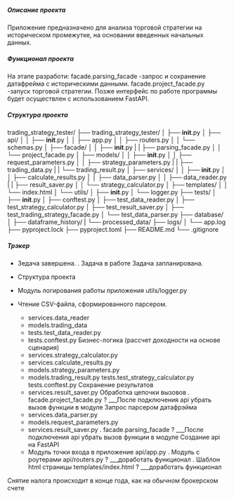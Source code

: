 ##### Описание проекта
Приложение предназначено для анализа торговой стратегии на историческом промежутке, на основании введенных начальных данных.


##### Функционал проекта
На этапе разработи:
facade.parsing_facade -запрос и сохранение датафрейма с историческими данными.
facade.project_facade.py -запуск торговой стратегии.
Позже интерфейс по работе программы будет осуществлен с использованием FastAPI.


##### Структура проекта
trading_strategy_tester/
├── trading_strategy_tester/
│   ├── __init__.py
│   ├── api/
│   │   ├── __init__.py
│   │   ├── app.py
│   │   ├── routers.py
│   │   └── schemas.py
│   ├── facade/
│   │   ├── __init__.py
|   |   ├── parsing_facade.py
│   │   └── project_facade.py
│   ├── models/
│   │   ├── __init__.py
│   │   ├── request_parameters.py
│   │   ├── strategy_parameters.py
|   |   ├── trading_data.py
|   |   └── trading_result.py
│   ├── services/
│   │   ├── __init__.py
│   │   ├── calculate_results.py
│   │   ├── data_parser.py
│   │   ├── data_reader.py
|   |   ├── result_saver.py
│   │   └── strategy_calculator.py
│   ├── templates/
│   │   └── index.html
│   └── utils/
│       ├── __init__.py
│       └── logger.py
├── tests/
│   ├── __init__.py
│   ├── conftest.py
│   ├── test_data_reader.py
│   ├── test_strategy_calculator.py
│   ├── test_result_saver.py
│   ├── test_trading_strategy_facade.py
│   └── test_data_parser.py
├── database/
│   ├── dataframe_history/
|   └── processed_data/
├── logs/
│   └── app.log
├── pyproject.lock
├── pyproject.toml
├── README.md
└── .gitignore


##### Трэкер
+ Зедача завершена.
. Задача в работе
  Задача запланирована.

+ Структура проекта
+ Модуль логирования работы приложения utils/logger.py
+ Чтение CSV-файла, сформированного парсером.
   + services.data_reader
   + models.trading_data
   + tests.test_data_reader.py
   + tests.conftest.py
Бизнес-логика (рассчет доходности на основе сценария)
   + services.strategy_calculator.py
   + services.calculate_results.py
   + models.strategy_parameters.py
   + models.trading_result.py
   tests.test_strategy_calculator.py
   tests.conftest.py
Сохранение результатов
   + services.result_saver.py
Обработка цепочки вызовов
   . facade.project_facade.py ? ___После подключения api убрать вызов функции в модуле
Запрос парсером датафрэйма
   + services.data_parser.py
   + models.request_parameters.py
   + services.result_saver.py
   . facade.parsing_facade ? ___После подключения api убрать вызов функции в модуле
Создание api на FastAPI
   + Модуль точки входа в приложение api/app.py
   . Модуль с роутерами api/routers.py ? ___доработать функционал
   . Шаблон html страницы templates/index.html ? ___доработать функционал



Снятие налога происходит в конце года, как на обычном брокерском счете

